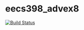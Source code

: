 # eecs398_advex8

[![Build Status](https://travis-ci.org/Alux4/eecs398_advex8.svg?branch=master)](https://travis-ci.org/Alux4/eecs398_advex8)
